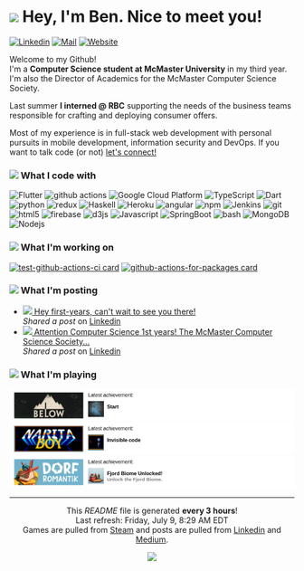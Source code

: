 <h1><img src="https://emojis.slackmojis.com/emojis/images/1500426137/2648/allo-tongue.gif?1500426137" width="30" /> Hey, I'm Ben. Nice to meet you!</h1>

[![Linkedin](https://img.shields.io/badge/-benjaminkostiuk-0077B5?style=flat-square&logo=Linkedin&logoColor=white&link=https://www.linkedin.com/in/benjaminkostiuk/)](https://www.linkedin.com/in/benjaminkostiuk/)
[![Mail](https://img.shields.io/badge/-benkostiuk1-D14836?style=flat-square&logo=Gmail&logoColor=white&link=mailto:benkostiuk1@gmail.com)](mailto:benkostiuk1@gmail.com)
[![Website](https://img.shields.io/badge/-benkostiuk.com-00A82D?style=flat-square&logo=google-chrome&logoColor=white&link=https://benkostiuk.com)](https://benkostiuk.com)

<p>Welcome to my Github! <br/>
I'm a <b>Computer Science student at McMaster University</b> in my third year. I'm also the Director of Academics for the McMaster Computer Science Society.</p>

<p>Last summer <b>I interned @ RBC</b> supporting the needs of the business teams responsible for crafting and deploying consumer offers.</p>

<p>Most of my experience is in full-stack web development with personal pursuits in mobile development, information security and DevOps. If you want to talk code (or not) <a href="https://www.linkedin.com/in/benjaminkostiuk" target="_blank">let's connect!</a></p>

<h3><img src="https://emojis.slackmojis.com/emojis/images/1572027745/6842/blob_derpy.png?1572027745" width="24"/> What I code with </h3>
<p>
    <img alt="Flutter" src="https://img.shields.io/badge/-Flutter-2196f3?style=flat-square&logo=flutter&logoColor=white" />
    <img alt="github actions" src="https://img.shields.io/badge/-Github_Actions-2088FF?style=flat-square&logo=github-actions&logoColor=white" />
    <img alt="Google Cloud Platform" src="https://img.shields.io/badge/-Google_Cloud_Platform-1a73e8?style=flat-square&logo=google-cloud&logoColor=white" />
    <img alt="TypeScript" src="https://img.shields.io/badge/-TypeScript-007ACC?style=flat-square&logo=typescript&logoColor=white" />
    <img alt="Dart" src="https://img.shields.io/badge/-Dart-0175C2?style=flat-square&logo=dart&logoColor=white" />
    <img alt="python" src="https://img.shields.io/badge/-python-306998?style=flat-square&logo=python&logoColor=white" />
    <img alt="redux" src="https://img.shields.io/badge/-Redux-764ABC?style=flat-square&logo=redux&logoColor=white" />
    <img alt="Haskell" src="https://img.shields.io/badge/-Haskell-5D4F85?style=flat-square&logo=haskell&logoColor=white" />
    <img alt="Heroku" src="https://img.shields.io/badge/-Heroku-430098?style=flat-square&logo=heroku&logoColor=white" />
    <img alt="angular" src="https://img.shields.io/badge/-Angular-DD0031?style=flat-square&logo=angular&logoColor=white" />
    <img alt="npm" src="https://img.shields.io/badge/-NPM-CB3837?style=flat-square&logo=npm&logoColor=white" />
    <img alt="Jenkins" src="https://img.shields.io/badge/-Jenkins-D24939?style=flat-square&logo=jenkins&logoColor=white" />
    <img alt="git" src="https://img.shields.io/badge/-Git-F05032?style=flat-square&logo=git&logoColor=white" />
    <img alt="html5" src="https://img.shields.io/badge/-HTML5-E34F26?style=flat-square&logo=html5&logoColor=white" />
    <img alt="firebase" src="https://img.shields.io/badge/-Firebase-F57C00?style=flat-square&logo=firebase&logoColor=white" />
    <img alt="d3js" src="https://img.shields.io/badge/-D3.js-F9A03C?style=flat-square&logo=d3.js&logoColor=white" />
    <img alt="Javascript" src="https://img.shields.io/badge/-JavaScript-e0b428?style=flat-square&logo=Javascript&logoColor=white" />
    <img alt="SpringBoot" src="https://img.shields.io/badge/-Spring Boot-6db33f?style=flat-square&logo=spring&logoColor=white" />
    <img alt="bash" src="https://img.shields.io/badge/-bash-4EAA25?style=flat-square&logo=GNU-bash&logoColor=white" />
    <img alt="MongoDB" src="https://img.shields.io/badge/-MongoDB-13aa52?style=flat-square&logo=mongodb&logoColor=white" />
    <img alt="Nodejs" src="https://img.shields.io/badge/-Nodejs-43853d?style=flat-square&logo=Node.js&logoColor=white" />
</p>
<h3><img src="https://emojis.slackmojis.com/emojis/images/1500425901/2646/allo-happy.gif?1500425901" width="24"/> What I'm working on</h3>

[![test-github-actions-ci card](https://github-readme-stats.vercel.app/api/pin/?username=benjaminkostiuk&repo=test-github-actions-ci)](https:&#x2F;&#x2F;github.com&#x2F;benjaminkostiuk&#x2F;test-github-actions-ci)
[![github-actions-for-packages card](https://github-readme-stats.vercel.app/api/pin/?username=benjaminkostiuk&repo=github-actions-for-packages)](https:&#x2F;&#x2F;github.com&#x2F;benjaminkostiuk&#x2F;github-actions-for-packages)

<h3><img src="https://emojis.slackmojis.com/emojis/images/1572027736/6827/blob_aww.png?1572027736" width="24"/> What I'm posting</h3>
<ul>
        <li><img src="https:&#x2F;&#x2F;www.flaticon.com&#x2F;svg&#x2F;static&#x2F;icons&#x2F;svg&#x2F;124&#x2F;124011.svg" width="16"><a href="https:&#x2F;&#x2F;www.linkedin.com&#x2F;feed&#x2F;update&#x2F;urn:li:activity:6716500148807110656"> Hey first-years, can&#39;t wait to see you there!</a><br/><i>Shared a post</i> on <a href="https:&#x2F;&#x2F;www.linkedin.com&#x2F;in&#x2F;benjaminkostiuk">Linkedin</a></li>
        <li><img src="https:&#x2F;&#x2F;www.flaticon.com&#x2F;svg&#x2F;static&#x2F;icons&#x2F;svg&#x2F;124&#x2F;124011.svg" width="16"><a href="https:&#x2F;&#x2F;www.linkedin.com&#x2F;feed&#x2F;update&#x2F;urn:li:activity:6714314232378216448"> Attention Computer Science 1st years! The McMaster Computer Science Society...</a><br/><i>Shared a post</i> on <a href="https:&#x2F;&#x2F;www.linkedin.com&#x2F;in&#x2F;benjaminkostiuk">Linkedin</a></li>
</ul>

<h3><img src="https://emojis.slackmojis.com/emojis/images/1572027842/6925/blob_sunglasses.png?1572027842" width="24"/> What I'm playing</h3>
<p>
        <a target="_blank" href="https://store.steampowered.com/app/250680"><img alt="BELOW" src=".&#x2F;assets&#x2F;images&#x2F;BELOW.png" /></a>
        <a target="_blank" href="https://store.steampowered.com/app/1069530"><img alt="Narita Boy" src=".&#x2F;assets&#x2F;images&#x2F;Narita Boy.png" /></a>
        <a target="_blank" href="https://store.steampowered.com/app/1455840"><img alt="Dorfromantik" src=".&#x2F;assets&#x2F;images&#x2F;Dorfromantik.png" /></a>
</p>

-------
<p align="center">
    This <i>README</i> file is generated <b>every 3 hours</b>!
    <br/>Last refresh: Friday, July 9, 8:29 AM EDT
    <br/>Games are pulled from <a href="https://store.steampowered.com/" target="_blank">Steam</a> and posts are pulled from <a href="https://www.linkedin.com/" target="_blank">Linkedin</a> and <a href="https://medium.com/" target="_blank">Medium</a>.</p>
<p align="center">
    <img src="https://github.com/thmsgbrt/thmsgbrt/workflows/README%20build/badge.svg" />
</p>
